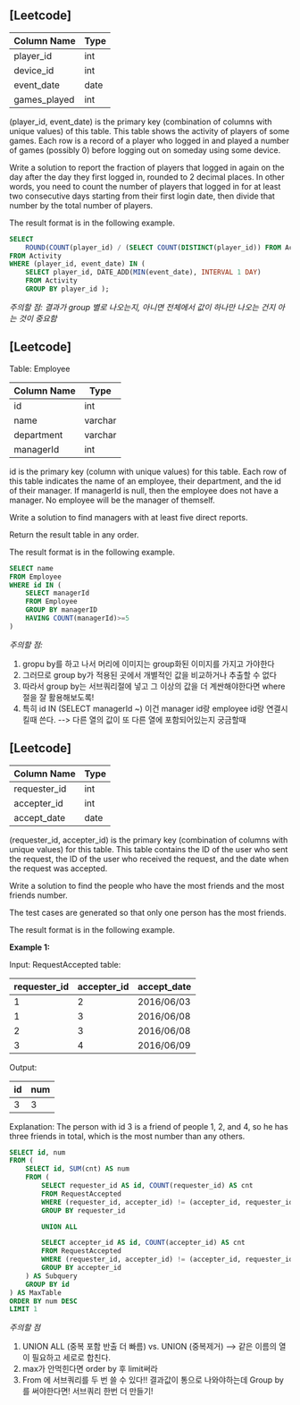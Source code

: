 ## [Leetcode]

| Column Name  | Type    |
|--|--|
| player_id    | int     |
| device_id    | int     |
| event_date   | date    |
| games_played | int     |


(player_id, event_date) is the primary key (combination of columns with unique values) of this table.
This table shows the activity of players of some games.
Each row is a record of a player who logged in and played a number of games (possibly 0) before logging out on someday using some device.
 

Write a solution to report the fraction of players that logged in again on the day after the day they first logged in, rounded to 2 decimal places. In other words, you need to count the number of players that logged in for at least two consecutive days starting from their first login date, then divide that number by the total number of players.

The result format is in the following example.


``` sql
SELECT
    ROUND(COUNT(player_id) / (SELECT COUNT(DISTINCT(player_id)) FROM Activity), 2) AS fraction
FROM Activity 
WHERE (player_id, event_date) IN (
    SELECT player_id, DATE_ADD(MIN(event_date), INTERVAL 1 DAY)
    FROM Activity
    GROUP BY player_id );
```

*주의할 점: 결과가 group 별로 나오는지, 아니면 전체에서 값이 하나만 나오는 건지 아는 것이 중요함*

## [Leetcode]

Table: Employee


| Column Name | Type    |
|--|--|
| id          | int     |
| name        | varchar |
| department  | varchar |
| managerId   | int     |


id is the primary key (column with unique values) for this table.
Each row of this table indicates the name of an employee, their department, and the id of their manager.
If managerId is null, then the employee does not have a manager.
No employee will be the manager of themself.
 

Write a solution to find managers with at least five direct reports.

Return the result table in any order.

The result format is in the following example.



``` sql
SELECT name
FROM Employee
WHERE id IN (
    SELECT managerId
    FROM Employee
    GROUP BY managerID
    HAVING COUNT(managerId)>=5
)
```

*주의할 점:*
1. gropu by를 하고 나서 머리에 이미지는 group화된 이미지를 가지고 가야한다
2. 그러므로 group by가 적용된 곳에서 개별적인 값을 비교하거나 추출할 수 없다
3. 따라서 group by는 서브쿼리절에 넣고 그 이상의 값을 더 계싼해야한다면 where 절을 잘 활용해보도록!
4. 특히 id IN (SELECT managerId ~) 이건 manager id랑 employee id랑 연결시킬때 쓴다. --> 다른 열의 값이 또 다른 열에 포함되어있는지 궁금할때


## [Leetcode]

| Column Name    | Type    |
|--|--|
| requester_id   | int     |
| accepter_id    | int     |
| accept_date    | date    |


(requester_id, accepter_id) is the primary key (combination of columns with unique values) for this table.
This table contains the ID of the user who sent the request, the ID of the user who received the request, and the date when the request was accepted.
 

Write a solution to find the people who have the most friends and the most friends number.

The test cases are generated so that only one person has the most friends.

The result format is in the following example.


**Example 1:**

Input: 
RequestAccepted table:


| requester_id | accepter_id | accept_date |
|--|--|--|
| 1            | 2           | 2016/06/03  |
| 1            | 3           | 2016/06/08  |
| 2            | 3           | 2016/06/08  |
| 3            | 4           | 2016/06/09  |


Output: 

| id | num |
|--|--|
| 3  | 3   |


Explanation: 
The person with id 3 is a friend of people 1, 2, and 4, so he has three friends in total, which is the most number than any others.


``` sql
SELECT id, num
FROM (
    SELECT id, SUM(cnt) AS num
    FROM (
        SELECT requester_id AS id, COUNT(requester_id) AS cnt
        FROM RequestAccepted
        WHERE (requester_id, accepter_id) != (accepter_id, requester_id)
        GROUP BY requester_id

        UNION ALL

        SELECT accepter_id AS id, COUNT(accepter_id) AS cnt
        FROM RequestAccepted
        WHERE (requester_id, accepter_id) != (accepter_id, requester_id)
        GROUP BY accepter_id
    ) AS Subquery
    GROUP BY id
) AS MaxTable
ORDER BY num DESC
LIMIT 1
```

*주의할 점*
1. UNION ALL (중복 포함 반출 더 빠름) vs. UNION (중복제거) --> 같은 이름의 열이 필요하고 세로로 합친다. 
2. max가 안먹힌다면 order by 후 limit써라
3. From 에 서브쿼리를 두 번 쓸 수 있다!! 결과값이 통으로 나와야하는데 Group by를 써야한다면! 서브쿼리 한번 더 만들기!



